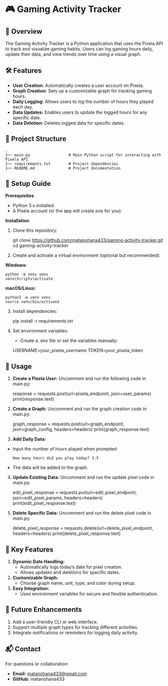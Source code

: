 # 🎮 Gaming Activity Tracker

## 🌟 Overview

The Gaming Activity Tracker is a Python application that uses the Pixela API to track and visualize gaming habits. Users can log gaming hours daily, update their data, and view trends over time using a visual graph.

## 🛠 Features
* **User Creation:** Automatically creates a user account on Pixela.
* **Graph Creation:** Sets up a customizable graph for tracking gaming hours.
* **Daily Logging:** Allows users to log the number of hours they played each day.
* **Data Updates:** Enables users to update the logged hours for any specific date.
* **Data Deletion:** Deletes logged data for specific dates.

## 📂 Project Structure


    .
    ├── main.py                 # Main Python script for interacting with Pixela API
    ├── requirements.txt        # Project dependencies 
    ├── README.md               # Project documentation
## 🔧 Setup Guide

**Prerequisites**

* Python 3.x installed.
* A Pixela account (or the app will create one for you).

**Installation**

1. Clone this repository:


    git clone https://github.com/matanohana433/gaming-activity-tracker.git
    cd gaming-activity-tracker
2. Create and activate a virtual environment (optional but recommended):

**Windows:**

    python -m venv venv
    venv\Scripts\activate
**macOS/Linux:**

    python3 -m venv venv
    source venv/bin/activate
3. Install dependencies:


    pip install -r requirements.txt
4. Set environment variables:

   * Create a .env file or set the variables manually:


    USERNAME=your_pixela_username
    TOKEN=your_pixela_token
## 🚀 Usage

1. **Create a Pixela User:** Uncomment and run the following code in main.py:


    response = requests.post(url=pixela_endpoint, json=user_params)
    print(response.text)
2. **Create a Graph:** Uncomment and run the graph creation code in main.py:


    graph_response = requests.post(url=graph_endpoint, json=graph_config, headers=headers)
    print(graph_response.text)
3. **Add Daily Data:**

* Input the number of hours played when prompted:


      How many hours did you play today? 3.5

* The data will be added to the graph.

4. **Update Existing Data:** Uncomment and run the update pixel code in main.py:


    edit_pixel_response = requests.put(url=edit_pixel_endpoint, json=edit_pixel_params, headers=headers)
    print(edit_pixel_response.text)
5. **Delete Specific Data:** Uncomment and run the delete pixel code in main.py:


    delete_pixel_response = requests.delete(url=delete_pixel_endpoint, headers=headers)
    print(delete_pixel_response.text)
## 🌟 Key Features

1. **Dynamic Date Handling:**
   * Automatically logs today’s date for pixel creation.
   * Allows updates and deletions for specific dates.
2. **Customizable Graph:**
   * Choose graph name, unit, type, and color during setup.
3. **Easy Integration:**
   * Uses environment variables for secure and flexible authentication.

## 🚀 Future Enhancements

1. Add a user-friendly CLI or web interface.
2. Support multiple graph types for tracking different activities.
3. Integrate notifications or reminders for logging daily activity.

## 📬 Contact

For questions or collaboration:

* **Email:** matanohana433@gmail.com
* **GitHub:** matanohana433